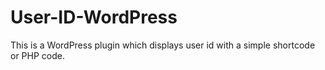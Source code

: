 # User-ID-WordPress
This is a WordPress plugin which displays user id with a simple shortcode or PHP code.
